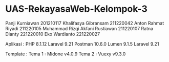 # UAS-RekayasaWeb-Kelompok-3

Panji Kurniawan                 201210117
Khalifasya Gibransam            211220042
Anton Rahmat Riyadi             211220105
Muhammad Rizqi Akfani Rustiawan 211220107
Ratna Dianty                    221220010
Eko Wardianto                   221220027

Aplikasi :
PHP 8.1.12
Laravel 9.21
Postman 10.6.0
Lumen 9.1.5
Laravel 9.21

Template :
Tema 1 : Midone v4.0.9
Tema 2 : Vuexy v9.3.0
